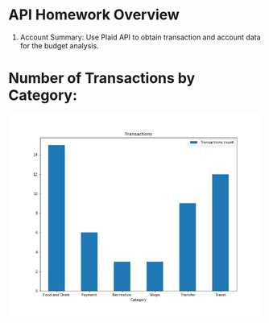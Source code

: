 # API Homework Overview
1. Account Summary: Use Plaid API to obtain transaction and account data for the budget analysis.
# Number of Transactions by Category:
![](./images/num_trans_category.png)
